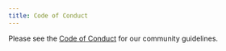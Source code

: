 ```yaml
---
title: Code of Conduct
---
```


Please see the [Code of Conduct](https://github.com/Pipelex/kajson/blob/main/CODE_OF_CONDUCT.md) for our community guidelines.


